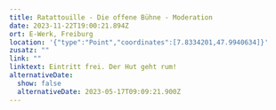 ```yaml
---
title: Ratattouille - Die offene Bühne - Moderation
date: 2023-11-22T19:00:21.894Z
ort: E-Werk, Freiburg
location: '{"type":"Point","coordinates":[7.8334201,47.9940634]}'
zusatz: ""
link: ""
linktext: Eintritt frei. Der Hut geht rum!
alternativeDate:
  show: false
  alternativeDate: 2023-05-17T09:09:21.900Z
---
```

